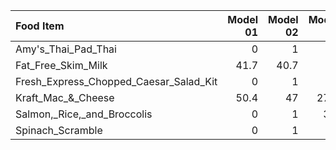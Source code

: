 | Food Item                              |   Model 01 |   Model 02 |   Model 03 |
|:---------------------------------------|-----------:|-----------:|-----------:|
| Amy's_Thai_Pad_Thai                    |        0   |        1   |        1   |
| Fat_Free_Skim_Milk                     |       41.7 |       40.7 |       28   |
| Fresh_Express_Chopped_Caesar_Salad_Kit |        0   |        1   |        1   |
| Kraft_Mac_&_Cheese                     |       50.4 |       47   |       27.9 |
| Salmon,_Rice,_and_Broccolis            |        0   |        1   |        3.9 |
| Spinach_Scramble                       |        0   |        1   |       28   |